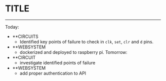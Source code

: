 # TITLE
---
Today:
- **CIRCUITS
	- Identified key points of failure to check in `clk`, `set`, `clr` and `d` pins.
- **WEBSYSTEM
	- dockerized and deployed to raspberry pi.
Tomorrow:
- **CIRCUIT
	- investigate identified points of failure
- **WEBSYSTEM
	- add proper authentication to API